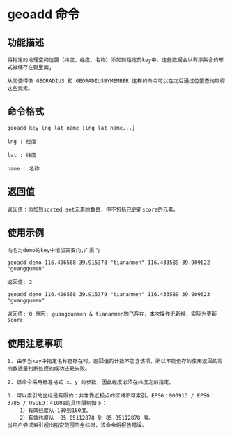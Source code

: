 # geoadd 命令

## 功能描述

	将指定的地理空间位置（纬度、经度、名称）添加到指定的key中。这些数据会以有序集合的形式被储存在键里面,

	从而使得像 GEORADIUS 和 GEORADIUSBYMEMBER 这样的命令可以在之后通过位置查询取得这些元素。

## 命令格式
	geoadd key lng lat name [lng lat name...]

	lng : 经度

	lat : 纬度

	name : 名称


## 返回值
	返回值：添加到sorted set元素的数目，但不包括已更新score的元素。


## 使用示例

	向名为demo的key中增加天安门,广渠门 

	geoadd demo 116.406568 39.915378 "tiananmen" 116.433589 39.909622 "guangqumen"

	返回值: 2

	geoadd demo 116.406568 39.915379 "tiananmen" 116.433589 39.909623 "guangqumen"

	返回值: 0 原因: guangqunmen & tiananmen均已存在，本次操作无新增，实际为更新score

## 使用注意事项

	1. 由于当key中指定名称已存在时，返回值的计数不包含该项，所以不能但存的使用返回的影响数据量判断处理的成功还是失败。

	2. 该命令采用标准格式 x，y 的参数，因此经度必须在纬度之前指定。

	3. 可以索引的坐标是有限的：非常靠近极点的区域不可索引。EPSG：900913 / EPSG：3785 / OSGEO：41001的具体限制如下：
		1）有效经度从-180到180度。
		2）有效纬度从 -85.05112878 到 85.05112878 度。
	当用户尝试索引超出指定范围的坐标时，该命令将报告错误。




